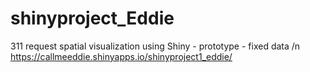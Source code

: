 # shinyproject_Eddie
311 request spatial visualization using Shiny - prototype - fixed data /n
https://callmeeddie.shinyapps.io/shinyproject1_eddie/ 
 
